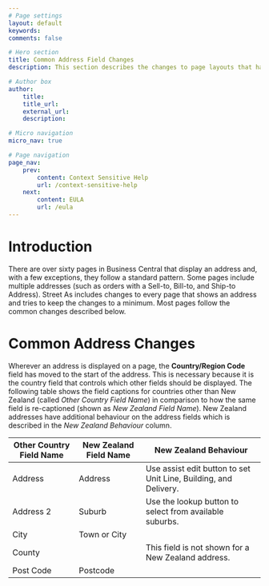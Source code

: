 ```yaml
---
# Page settings
layout: default
keywords:
comments: false

# Hero section
title: Common Address Field Changes
description: This section describes the changes to page layouts that have been made to accommodate a New Zealand address. To make integration with other systems continue to work we have used the same fields as the standard addresses but have changed the caption of the fields to reflect the new usage.

# Author box
author:
    title:
    title_url: 
    external_url: 
    description: 

# Micro navigation
micro_nav: true

# Page navigation
page_nav:
    prev:
        content: Context Sensitive Help
        url: /context-sensitive-help
    next:
        content: EULA
        url: /eula
---
```


# Introduction

There are over sixty pages in Business Central that display an address and, with a few exceptions, they follow a standard pattern. Some pages include multiple addresses (such as orders with a Sell-to, Bill-to, and Ship-to Address). Street As includes changes to every page that shows an address and tries to keep the changes to a minimum. Most pages follow the common changes described below.

# Common Address Changes

Wherever an address is displayed on a page, the **Country/Region Code** field has moved to the start of the address. This is necessary because it is the country field that controls which other fields should be displayed. The following table shows the field captions for countries other than New Zealand (called _Other Country Field Name_) in comparison to how the same field is re-captioned (shown as _New Zealand Field Name_). New Zealand addresses have additional behaviour on the address fields which is described in the _New Zealand Behaviour_ column.

| Other Country Field Name | New Zealand Field Name | New Zealand Behaviour |
|-|-|-|
| Address   | Address      | Use assist edit button to set Unit Line, Building, and Delivery. |
| Address 2 | Suburb       | Use the lookup button to select from available suburbs. |
| City      | Town or City |  |
| County    |  | This field is not shown for a New Zealand address. |
| Post Code | Postcode |  |

